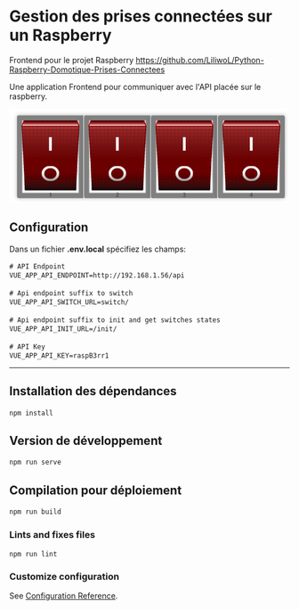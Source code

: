 # Gestion des prises connectées sur un Raspberry

Frontend pour le projet Raspberry https://github.com/LiliwoL/Python-Raspberry-Domotique-Prises-Connectees

Une application Frontend pour communiquer avec l'API placée sur le raspberry.

![](readme_docs/home.png)

## Configuration

Dans un fichier **.env.local** spécifiez les champs:

```env
# API Endpoint
VUE_APP_API_ENDPOINT=http://192.168.1.56/api

# Api endpoint suffix to switch
VUE_APP_API_SWITCH_URL=switch/

# Api endpoint suffix to init and get switches states
VUE_APP_API_INIT_URL=/init/

# API Key
VUE_APP_API_KEY=raspB3rr1
```

***

## Installation des dépendances
```bash
npm install
```

## Version de développement
```bash
npm run serve
```

## Compilation pour déploiement
```bash
npm run build
```

### Lints and fixes files
```
npm run lint
```

### Customize configuration
See [Configuration Reference](https://cli.vuejs.org/config/).
